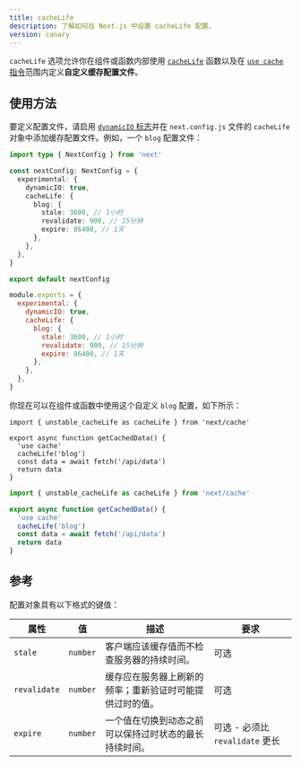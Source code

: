 ```yaml
---
title: cacheLife
description: 了解如何在 Next.js 中设置 cacheLife 配置。
version: canary
---
```


`cacheLife` 选项允许你在组件或函数内部使用 [`cacheLife`](/docs/nextjs-cn/app/api-reference/functions/cacheLife) 函数以及在 [`use cache` 指令](/docs/nextjs-cn/app/api-reference/directives/use-cache)范围内定义**自定义缓存配置文件**。

## 使用方法

要定义配置文件，请启用 [`dynamicIO` 标志](/docs/nextjs-cn/app/api-reference/config/next-config-js/dynamicIO)并在 `next.config.js` 文件的 `cacheLife` 对象中添加缓存配置文件。例如，一个 `blog` 配置文件：

```ts switcher
import type { NextConfig } from 'next'

const nextConfig: NextConfig = {
  experimental: {
    dynamicIO: true,
    cacheLife: {
      blog: {
        stale: 3600, // 1小时
        revalidate: 900, // 15分钟
        expire: 86400, // 1天
      },
    },
  },
}

export default nextConfig
```

```js switcher
module.exports = {
  experimental: {
    dynamicIO: true,
    cacheLife: {
      blog: {
        stale: 3600, // 1小时
        revalidate: 900, // 15分钟
        expire: 86400, // 1天
      },
    },
  },
}
```

你现在可以在组件或函数中使用这个自定义 `blog` 配置，如下所示：

```tsx highlight={4,5} switcher
import { unstable_cacheLife as cacheLife } from 'next/cache'

export async function getCachedData() {
  'use cache'
  cacheLife('blog')
  const data = await fetch('/api/data')
  return data
}
```

```jsx highlight={4,5} switcher
import { unstable_cacheLife as cacheLife } from 'next/cache'

export async function getCachedData() {
  'use cache'
  cacheLife('blog')
  const data = await fetch('/api/data')
  return data
}
```

## 参考

配置对象具有以下格式的键值：

| **属性**     | **值**   | **描述**                                                 | **要求**                        |
| ------------ | -------- | -------------------------------------------------------- | ------------------------------- |
| `stale`      | `number` | 客户端应该缓存值而不检查服务器的持续时间。               | 可选                            |
| `revalidate` | `number` | 缓存应在服务器上刷新的频率；重新验证时可能提供过时的值。 | 可选                            |
| `expire`     | `number` | 一个值在切换到动态之前可以保持过时状态的最长持续时间。   | 可选 - 必须比 `revalidate` 更长 |
